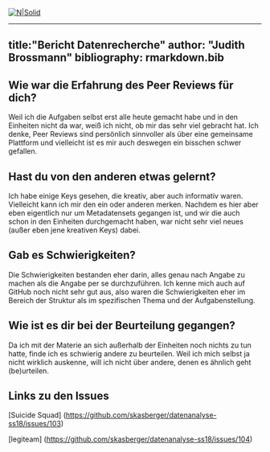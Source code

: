 

[![N|Solid](https://cldup.com/dTxpPi9lDf.thumb.png)](https://nodesource.com/products/nsolid)

---
title:"Bericht Datenrecherche"
author: "Judith Brossmann"
bibliography: rmarkdown.bib
---
## Wie war die Erfahrung des Peer Reviews für dich?
Weil ich die Aufgaben selbst erst alle heute gemacht habe und in den Einheiten nicht da war, weiß ich nicht, ob mir das sehr viel gebracht hat.
Ich denke, Peer Reviews sind persönlich sinnvoller als über eine gemeinsame Plattform und vielleicht ist es mir auch deswegen ein bisschen schwer gefallen.

## Hast du von den anderen etwas gelernt?
Ich habe einige Keys gesehen, die kreativ, aber auch informativ waren. Vielleicht kann ich mir den ein oder anderen merken.
Nachdem es hier aber eben eigentlich nur um Metadatensets gegangen ist, und wir die auch schon in den Einheiten durchgemacht haben, war nicht sehr viel neues (außer eben jene kreativen Keys) dabei.  

## Gab es Schwierigkeiten?
Die Schwierigkeiten bestanden eher darin, alles genau nach Angabe zu machen als die Angabe per se durchzuführen.
Ich kenne mich auch auf GitHub noch nicht sehr gut aus, also waren die Schwierigkeiten eher im Bereich der Struktur als im spezifischen Thema und der Aufgabenstellung. 

## Wie ist es dir bei der Beurteilung gegangen?
Da ich mit der Materie an sich außerhalb der Einheiten noch nichts zu tun hatte, finde ich es schwierig andere zu beurteilen.
Weil ich mich selbst ja nicht wirklich auskenne, will ich nicht über andere, denen es ähnlich geht (be)urteilen. 

## Links zu den Issues
[Suicide Squad] (https://github.com/skasberger/datenanalyse-ss18/issues/103)

[legiteam] (https://github.com/skasberger/datenanalyse-ss18/issues/104)
